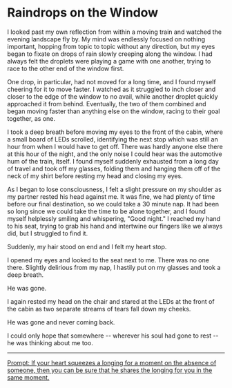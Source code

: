 # Raindrops on the Window

I looked past my own reflection from within a moving train and watched the evening landscape fly by.
My mind was endlessly focused on nothing important, hopping from topic to topic without any direction, but my eyes began to fixate on drops of rain slowly creeping along the window.
I had always felt the droplets were playing a game with one another, trying to race to the other end of the window first.

One drop, in particular, had not moved for a long time, and I found myself cheering for it to move faster.
I watched as it struggled to inch closer and closer to the edge of the window to no avail, while another droplet quickly approached it from behind.
Eventually, the two of them combined and began moving faster than anything else on the window, racing to their goal together, as one.

I took a deep breath before moving my eyes to the front of the cabin, where a small board of LEDs scrolled, identifying the next stop which was still an hour from when I would have to get off.
There was hardly anyone else there at this hour of the night, and the only noise I could hear was the automotive hum of the train, itself.
I found myself suddenly exhausted from a long day of travel and took off my glasses, folding them and hanging them off of the neck of my shirt before resting my head and closing my eyes.

As I began to lose consciousness, I felt a slight pressure on my shoulder as my partner rested his head against me.
It was fine, we had plenty of time before our final destination, so we could take a 30 minute nap.
It had been so long since we could take the time to be alone together, and I found myself helplessly smiling and whispering, "Good night."
I reached my hand to his seat, trying to grab his hand and intertwine our fingers like we always did, but I struggled to find it.

Suddenly, my hair stood on end and I felt my heart stop.

I opened my eyes and looked to the seat next to me.
There was no one there.
Slightly delirious from my nap, I hastily put on my glasses and took a deep breath.

He was gone.

I again rested my head on the chair and stared at the LEDs at the front of the cabin as two separate streams of tears fall down my cheeks.

He was gone and never coming back.

I could only hope that somewhere -- wherever his soul had gone to rest -- he was thinking about me too.

---

[Prompt: If your heart squeezes a longing for a moment on the absence of someone, then you can be sure that he shares the longing for you in the same moment.](https://www.reddit.com/r/WritingPrompts/comments/k3hr8s/sp_if_your_heart_squeezes_a_longing_for_a_moment/ge37001/)
